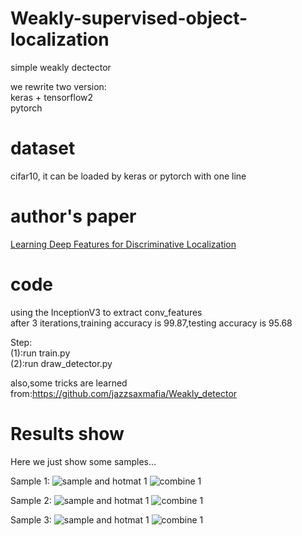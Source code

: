 # Weakly-supervised-object-localization
simple weakly dectector  

we rewrite two version:  
keras + tensorflow2  
pytorch
 
# dataset
cifar10, it can be loaded by keras or pytorch with one line
 
# author's paper
[Learning Deep Features for Discriminative Localization](https://arxiv.org/pdf/1512.04150.pdf)


# code
using the InceptionV3 to extract conv_features<br>
after 3 iterations,training accuracy is 99.87,testing accuracy is 95.68<br>

Step:   
(1):run train.py<br>
(2):run draw_detector.py<br>

also,some tricks are learned from:https://github.com/jazzsaxmafia/Weakly_detector<br>


# Results show
Here we just show some samples...



Sample 1:
![sample and hotmat 1](https://github.com/ray0809/weakly-supervised-object-localization/blob/master/result_pic/1.jpg)
![combine 1](https://github.com/ray0809/weakly-supervised-object-localization/blob/master/result_pic/2.jpg)


Sample 2:
![sample and hotmat 1](https://github.com/ray0809/weakly-supervised-object-localization/blob/master/result_pic/3.jpg)
![combine 1](https://github.com/ray0809/weakly-supervised-object-localization/blob/master/result_pic/4.jpg)

Sample 3:
![sample and hotmat 1](https://github.com/ray0809/weakly-supervised-object-localization/blob/master/result_pic/5.jpg)
![combine 1](https://github.com/ray0809/weakly-supervised-object-localization/blob/master/result_pic/6.jpg)
